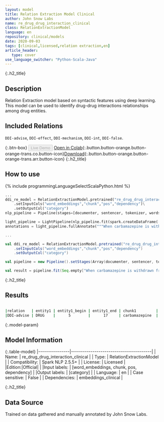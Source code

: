 ```yaml
---
layout: model
title: Relation Extraction Model Clinical
author: John Snow Labs
name: re_drug_drug_interaction_clinical
class: RelationExtractionModel
language: en
repository: clinical/models
date: 2020-09-03
tags: [clinical,licensed,relation extraction,en]
article_header:
   type: cover
use_language_switcher: "Python-Scala-Java"
---
```


{:.h2_title}
## Description
Relation Extraction model based on syntactic features using deep learning. This model can be used to identify drug-drug interactions relationships among drug entities.

## Included Relations
``DDI-advise``, ``DDI-effect``, ``DDI-mechanism``, ``DDI-int``, ``DDI-false``.

{:.btn-box}
<button class="button button-orange" disabled>Live Demo</button>
[Open in Colab](https://colab.research.google.com/github/JohnSnowLabs/spark-nlp-workshop/blob/master/tutorials/Certification_Trainings/Healthcare/10.Clinical_Relation_Extraction.ipynb){:.button.button-orange.button-orange-trans.co.button-icon}[Download](https://s3.amazonaws.com/auxdata.johnsnowlabs.com/clinical/models/re_drug_drug_interaction_clinical_en_2.5.5_2.4_1599156924424.zip){:.button.button-orange.button-orange-trans.arr.button-icon}
{:.h2_title}
## How to use 
<div class="tabs-box" markdown="1">

{% include programmingLanguageSelectScalaPython.html %}

```python
...
ddi_re_model = RelationExtractionModel.pretrained("re_drug_drug_interaction_clinical","en","clinical/models")\
	.setInputCols("word_embeddings","chunk","pos","dependency")\
	.setOutputCol("category")
nlp_pipeline = Pipeline(stages=[documenter, sentencer, tokenizer, words_embedder, pos_tagger, ner_tagger, ner_converter, dependency_parser, ddi_re_model])

light_pipeline = LightPipeline(nlp_pipeline.fit(spark.createDataFrame([['']]).toDF("text")))
annotations = light_pipeline.fullAnnotate("""When carbamazepine is withdrawn from the combination therapy, aripiprazole dose should then be reduced. If additional adrenergic drugs are to be administered by any route, they should be used with caution because the pharmacologically predictable sympathetic effects of Metformin may be potentiated""")
```

```scala
...

val ddi_re_model = RelationExtractionModel.pretrained("re_drug_drug_interaction_clinical","en","clinical/models")
	.setInputCols("word_embeddings","chunk","pos","dependency")
	.setOutputCol("category")

val pipeline = new Pipeline().setStages(Array(documenter, sentencer, tokenizer, words_embedder, pos_tagger, ner_tagger, ner_converter, dependency_parser, ddi_re_model))

val result = pipeline.fit(Seq.empty["When carbamazepine is withdrawn from the combination therapy, aripiprazole dose should then be reduced. If additional adrenergic drugs are to be administered by any route, they should be used with caution because the pharmacologically predictable sympathetic effects of Metformin may be potentiated"].toDS.toDF("text")).transform(data)

```
</div>

{:.h2_title}
## Results

```bash

|relation   | entity1 | entity1_begin | entity1_end | chunk1         | entity2  |entity2_begin | entity2_end | chunk2        |
|DDI-advise | DRUG    |      5        |      17     | carbamazepine  |  DRUG    |     62             73      | aripiprazole  |

```
{:.model-param}
## Model Information

{:.table-model}
|----------------|-----------------------------------------|
| Name:           | re_drug_drug_interaction_clinical       |
| Type:    | RelationExtractionModel                 |
| Compatibility:  | Spark NLP 2.5.5+                                   |
| License:        | Licensed                                |
|Edition:|Official|                              |
|Input labels:         | [word_embeddings, chunk, pos, dependency] |
|Output labels:        | [category]                                |
| Language:       | en                                      |
| Case sensitive: | False                                   |
| Dependencies:  | embeddings_clinical                     |

{:.h2_title}
## Data Source
Trained on data gathered and manually annotated by John Snow Labs.